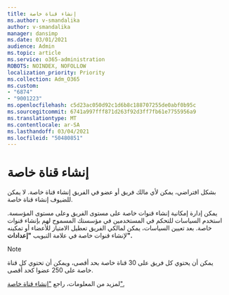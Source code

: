 ```yaml
---
title: إنشاء قناة خاصة
ms.author: v-smandalika
author: v-smandalika
manager: dansimp
ms.date: 03/01/2021
audience: Admin
ms.topic: article
ms.service: o365-administration
ROBOTS: NOINDEX, NOFOLLOW
localization_priority: Priority
ms.collection: Adm_O365
ms.custom:
- "6874"
- "9001223"
ms.openlocfilehash: c5d23ac050d92c1d6b8c188707255de0abf0b95c
ms.sourcegitcommit: 6741a997fff871d263f92d3ff7fb61e7755956a9
ms.translationtype: MT
ms.contentlocale: ar-SA
ms.lasthandoff: 03/04/2021
ms.locfileid: "50480851"
---
```

# <a name="create-a-private-channel"></a>إنشاء قناة خاصة

بشكل افتراضي، يمكن لأي مالك فريق أو عضو في الفريق إنشاء قناة خاصة. لا يمكن للضيوف إنشاء قناة خاصة. 

يمكن إدارة إمكانية إنشاء قنوات خاصة على مستوى الفريق وعلى مستوى المؤسسة. استخدم السياسات للتحكم في المستخدمين في مؤسستك المسموح لهم بإنشاء قنوات خاصة. بعد تعيين السياسات، يمكن لمالكي الفريق تعطيل الامتياز للأعضاء أو تمكينه لإنشاء قنوات خاصة في علامة التبويب **"إعدادات".**

> [!NOTE]
> يمكن أن يحتوي كل فريق على 30 قناة خاصة بحد أقصى، ويمكن أن تحتوي كل قناة خاصة على 250 عضوا كحد أقصى.

لمزيد من المعلومات، راجع ["إنشاء قناة خاصة".](https://docs.microsoft.com/MicrosoftTeams/private-channels#private-channel-creation)


